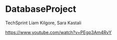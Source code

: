 # DatabaseProject
TechSprint
Liam Kilgore, Sara Kastali

https://www.youtube.com/watch?v=PEgp3Am4RvY
